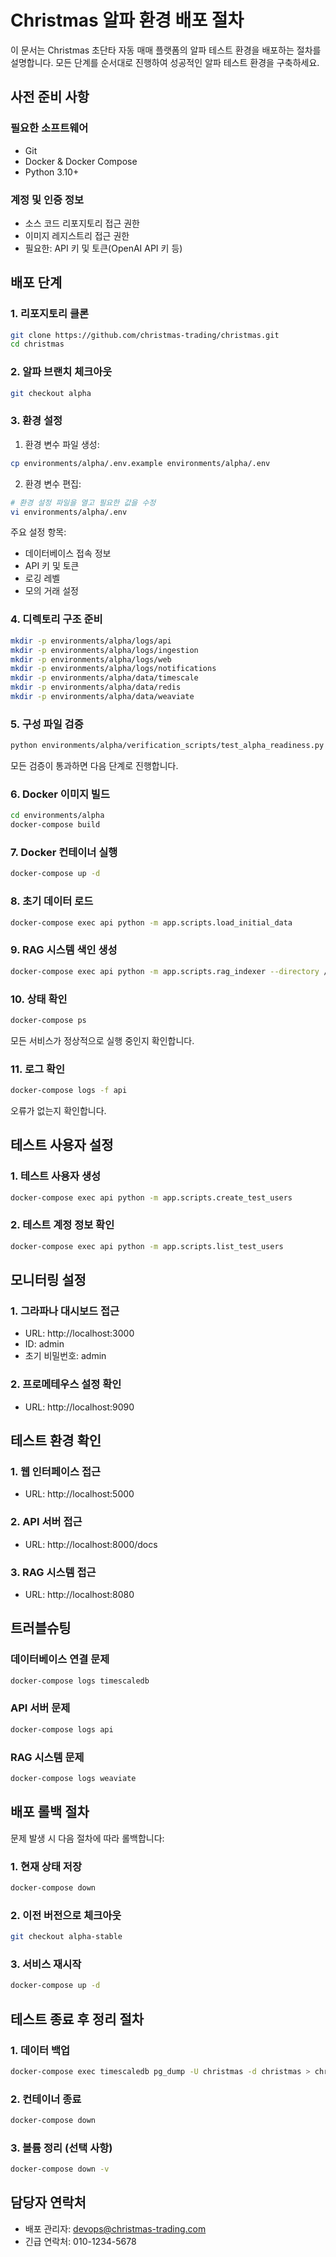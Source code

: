# Christmas 알파 환경 배포 절차

이 문서는 Christmas 초단타 자동 매매 플랫폼의 알파 테스트 환경을 배포하는 절차를 설명합니다. 모든 단계를 순서대로 진행하여 성공적인 알파 테스트 환경을 구축하세요.

## 사전 준비 사항

### 필요한 소프트웨어
- Git
- Docker & Docker Compose
- Python 3.10+

### 계정 및 인증 정보
- 소스 코드 리포지토리 접근 권한
- 이미지 레지스트리 접근 권한
- 필요한: API 키 및 토큰(OpenAI API 키 등)

## 배포 단계

### 1. 리포지토리 클론
```bash
git clone https://github.com/christmas-trading/christmas.git
cd christmas
```

### 2. 알파 브랜치 체크아웃
```bash
git checkout alpha
```

### 3. 환경 설정
1. 환경 변수 파일 생성:
```bash
cp environments/alpha/.env.example environments/alpha/.env
```

2. 환경 변수 편집:
```bash
# 환경 설정 파일을 열고 필요한 값을 수정
vi environments/alpha/.env
```

주요 설정 항목:
- 데이터베이스 접속 정보
- API 키 및 토큰
- 로깅 레벨
- 모의 거래 설정

### 4. 디렉토리 구조 준비
```bash
mkdir -p environments/alpha/logs/api
mkdir -p environments/alpha/logs/ingestion
mkdir -p environments/alpha/logs/web
mkdir -p environments/alpha/logs/notifications
mkdir -p environments/alpha/data/timescale
mkdir -p environments/alpha/data/redis
mkdir -p environments/alpha/data/weaviate
```

### 5. 구성 파일 검증
```bash
python environments/alpha/verification_scripts/test_alpha_readiness.py
```

모든 검증이 통과하면 다음 단계로 진행합니다.

### 6. Docker 이미지 빌드
```bash
cd environments/alpha
docker-compose build
```

### 7. Docker 컨테이너 실행
```bash
docker-compose up -d
```

### 8. 초기 데이터 로드
```bash
docker-compose exec api python -m app.scripts.load_initial_data
```

### 9. RAG 시스템 색인 생성
```bash
docker-compose exec api python -m app.scripts.rag_indexer --directory /app/docs --extensions md
```

### 10. 상태 확인
```bash
docker-compose ps
```

모든 서비스가 정상적으로 실행 중인지 확인합니다.

### 11. 로그 확인
```bash
docker-compose logs -f api
```

오류가 없는지 확인합니다.

## 테스트 사용자 설정

### 1. 테스트 사용자 생성
```bash
docker-compose exec api python -m app.scripts.create_test_users
```

### 2. 테스트 계정 정보 확인
```bash
docker-compose exec api python -m app.scripts.list_test_users
```

## 모니터링 설정

### 1. 그라파나 대시보드 접근
- URL: http://localhost:3000
- ID: admin
- 초기 비밀번호: admin

### 2. 프로메테우스 설정 확인
- URL: http://localhost:9090

## 테스트 환경 확인

### 1. 웹 인터페이스 접근
- URL: http://localhost:5000

### 2. API 서버 접근
- URL: http://localhost:8000/docs

### 3. RAG 시스템 접근
- URL: http://localhost:8080

## 트러블슈팅

### 데이터베이스 연결 문제
```bash
docker-compose logs timescaledb
```

### API 서버 문제
```bash
docker-compose logs api
```

### RAG 시스템 문제
```bash
docker-compose logs weaviate
```

## 배포 롤백 절차

문제 발생 시 다음 절차에 따라 롤백합니다:

### 1. 현재 상태 저장
```bash
docker-compose down
```

### 2. 이전 버전으로 체크아웃
```bash
git checkout alpha-stable
```

### 3. 서비스 재시작
```bash
docker-compose up -d
```

## 테스트 종료 후 정리 절차

### 1. 데이터 백업
```bash
docker-compose exec timescaledb pg_dump -U christmas -d christmas > christmas_alpha_backup.sql
```

### 2. 컨테이너 종료
```bash
docker-compose down
```

### 3. 볼륨 정리 (선택 사항)
```bash
docker-compose down -v
```

## 담당자 연락처

- 배포 관리자: devops@christmas-trading.com
- 긴급 연락처: 010-1234-5678 